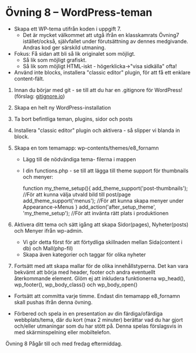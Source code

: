 # Övning 8 – WordPress-teman

- Skapa ett WP-tema utifrån koden i uppgift 7.
    - Det är mycket välkommet att utgå ifrån en klasskamrats Övning7 istället/också,
    självfallet under förutsättning av dennes medgivande. Andras kod ger särskild utmaning.
- Fokus: Få sidan att bli så lik originalet som möjligt.
    - Så lik som möjligt grafiskt.
    - Så lik som möjligt HTML-iskt - högerklicka->"visa sidkälla" ofta!
- Använd inte blocks, installera "classic editor" plugin, för att få ett enklare content-fält.

1. Innan du börjar med git - se till att du har en .gitignore för WordPress! (förslag: [gitignore.io](http://gitignore.io/))
2. Skapa en helt ny WordPress-installation
3. Ta bort befintliga teman, plugins, sidor och posts
4. Installera "classic editor" plugin och aktivera - så slipper vi blanda in block.
5. Skapa en tom temamapp: wp-contents/themes/e8_fornamn
    - Lägg till de nödvändiga tema- filerna i mappen
    - I din functions.php - se till att lägga till theme support för thumbnails och menyer:

        function my_theme_setup(){
        add_theme_support('post-thumbnails'); //För att kunna välja utvald bild till post/page
        add_theme_support('menus'); //För att kunna skapa menyer under Appearance->Menus
        }
        add_action('after_setup_theme', 'my_theme_setup'); //För att invänta rätt plats i produktionen

6. Aktivera ditt tema och sätt igång att skapa Sidor(pages), Nyheter(posts) och Menyer ifrån wp-admin.
    - Vi gör detta först för att förtydliga skillnaden mellan Sida(content i db) och Mall(php-fil)
    - Skapa även kategorier och taggar för olika nyheter
7. Fortsätt med att skapa mallar för de olika innehållstyperna. Det kan vara bekvämt att börja med
header, footer och andra eventuellt återkommande element. Glöm ej att inkludera funktionerna
wp_head(), wp_footer(), wp_body_class() och wp_body_open()
- Fortsätt att committa varje timme. Endast din temamapp e8_fornamn skall pushas ifrån denna övning.

- Förbered och spela in en presentation av din färdiga/ofärdiga webbplats/tema, där du kort (max 2 minuter) berättar vad du har gjort
och/eller utmaningar som du har stött på. Denna spelas förslagsvis in med skärminspelning eller mobiltelefon.

Övning 8 Pågår till och med fredag eftermiddag.

